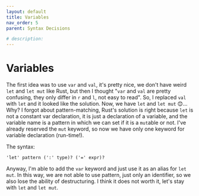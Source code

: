 ```yaml
---
layout: default
title: Variables
nav_order: 5
parent: Syntax Decisions

# description: 
---
```


# Variables

The first idea was to use `var` and `val`, it's pretty nice, we don't have weird `let` and `let mut` like Rust, but then I thought "`var` and `val` are pretty confusing, they only differ in `r` and `l`, not easy to read". So, I replaced `val` with `let` and it looked like the solution. Now, we have `let` and `let mut` 😊... Why? I forgot about pattern-matching, Rust's solution is right because `let` is not a constant var declaration, it is just a declaration of a variable, and the variable name is a pattern in which we can set if it is a `mut`able or not. I've already reserved the `mut` keyword, so now we have only one keyword for variable declaration (run-time!).

The syntax:

```antlr4
'let' pattern (':' type)? ('=' expr)?
```

Anyway, I'm able to add the `var` keyword and just use it as an alias for `let mut`. In this way, we are not able to use pattern, just only an identifier, so we also lose the ability of destructuring. I think it does not worth it, let's stay with `let` and `let mut`.

